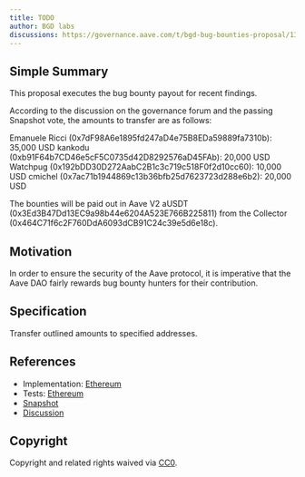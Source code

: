 ```yaml
---
title: TODO
author: BGD labs
discussions: https://governance.aave.com/t/bgd-bug-bounties-proposal/13077
---
```


## Simple Summary

This proposal executes the bug bounty payout for recent findings.

According to the discussion on the governance forum and the passing Snapshot vote, the amounts to transfer are as follows:

Emanuele Ricci (0x7dF98A6e1895fd247aD4e75B8EDa59889fa7310b): 35,000 USD
kankodu (0xb91F64b7CD46e5cF5C0735d42D8292576aD45FAb): 20,000 USD
Watchpug (0x192bDD30D272AabC2B1c3c719c518F0f2d10cc60): 10,000 USD
cmichel (0x7ac71b1944869c13b36bfb25d7623723d288e6b2): 20,000 USD

The bounties will be paid out in Aave V2 aUSDT (0x3Ed3B47Dd13EC9a98b44e6204A523E766B225811) from the Collector (0x464C71f6c2F760DdA6093dCB91C24c39e5d6e18c).

## Motivation

In order to ensure the security of the Aave protocol, it is imperative that the Aave DAO fairly rewards bug bounty hunters for their contribution.

## Specification

Transfer outlined amounts to specified addresses.

## References

- Implementation: [Ethereum](src/AaveV3_Eth_BugBounty_20230710/AaveV3_Eth_BugBounty_20230710.sol)
- Tests: [Ethereum](src/AaveV3_Eth_BugBounty_20230710/AaveV3_Eth_BugBounty_20230710.t.sol)
- [Snapshot](https://snapshot.org/#/aave.eth/proposal/0x6f70e60abd398e1ff04ff6a78cd313b69d47df84e42b790c14c273dc5ab31674)
- [Discussion](https://governance.aave.com/t/bgd-bug-bounties-proposal/13077)

## Copyright

Copyright and related rights waived via [CC0](https://creativecommons.org/publicdomain/zero/1.0/).
